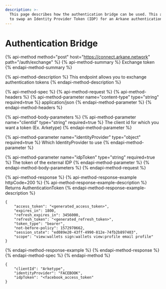 ```yaml
---
description: >-
  This page describes how the authentication bridge can be used. This allows you
  to swap an Identity Provider Token (IDP) for an Arkane authentication token.
---
```


# Authentication Bridge

{% api-method method="post" host="https://connect.arkane.network" path="/auth/exchange" %}
{% api-method-summary %}
Exchange token
{% endapi-method-summary %}

{% api-method-description %}
This endpoint allows you to exchange authentication tokens
{% endapi-method-description %}

{% api-method-spec %}
{% api-method-request %}
{% api-method-headers %}
{% api-method-parameter name="content-type" type="string" required=true %}
application/json
{% endapi-method-parameter %}
{% endapi-method-headers %}

{% api-method-body-parameters %}
{% api-method-parameter name="clientId" type="string" required=true %}
The client id for which you want a token \(Ex. Arketype\)
{% endapi-method-parameter %}

{% api-method-parameter name="identityProvider" type="object" required=true %}
Which IdentityProvider to use
{% endapi-method-parameter %}

{% api-method-parameter name="idpToken" type="string" required=true %}
The token of the external IDP
{% endapi-method-parameter %}
{% endapi-method-body-parameters %}
{% endapi-method-request %}

{% api-method-response %}
{% api-method-response-example httpCode=200 %}
{% api-method-response-example-description %}
Returns AuthenticationToken
{% endapi-method-response-example-description %}

```
{
    "access_token": "<generated_access_token>",
    "expires_in": 1800,
    "refresh_expires_in": 3456000,
    "refresh_token": "<generated_refresh_token>",
    "token_type": "bearer",
    "not-before-policy": 1572970662,
    "session_state": "ed089e20-43ff-4990-812e-74fb2b897403",
    "scope": "view:wallets sign:wallets view:profile email profile"
}
```
{% endapi-method-response-example %}
{% endapi-method-response %}
{% endapi-method-spec %}
{% endapi-method %}

```text
{
    "clientId": "Arketype",
    "identityProvider": "FACEBOOK",
    "idpToken": "<facebook_access_token"
}
```



